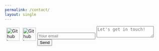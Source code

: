 ```yaml
---
permalink: /contact/
layout: single
---
```

<head>
<style>
/* Three image containers (use 25% for four, and 50% for two, etc) */
.column {
 float: left;
 width: 20%%;
 padding: 5px;
}

/* Clear floats after image containers */
.row::after {
 content: "";
 clear: both;
 display: table;
}
</style>
</head>

<p>

</p>

<div class="row">
 <div class="column">
   <a href="https://github.com/jonwithers?tab=repositories">
    <img src="/portfolio/assets/images/github.png" alt="Github logo" style="width:42px;height:42px;border:0;">
   </a>
 </div>
 <div class="column">
   <a href="https://linkedin.com/in/jon-withers">
    <img src="/portfolio/assets/images/linkedin.svg" alt="Github logo" style="width:42px;height:42px;border:0;">
   </a>
 </div>
</div>
<p>

</p>

<form action="https://formspree.io/jon.s.withers@gmail.com" method="post">
  <input type="email" name="_replyto" placeholder="Your email">
  <textarea name="body" placeholder="Let's get in touch!"></textarea>
  <input type="submit" value="Send">
</form>
